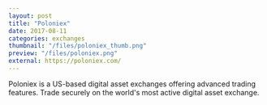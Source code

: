```yaml
---
layout: post
title: "Poloniex"
date: 2017-08-11
categories: exchanges
thumbnail: "/files/poloniex_thumb.png"
preview: "/files/poloniex.png"
external: https://poloniex.com/
---
```


Poloniex is a US-based digital asset exchanges offering advanced trading features. Trade securely on the world's most active digital asset exchange.
